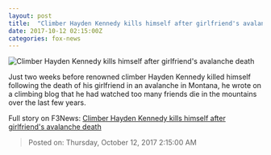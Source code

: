 ```yaml
---
layout: post
title:  "Climber Hayden Kennedy kills himself after girlfriend's avalanche death"
date: 2017-10-12 02:15:00Z
categories: fox-news
---
```


![Climber Hayden Kennedy kills himself after girlfriend's avalanche death](http://a57.foxnews.com/images.foxnews.com/content/fox-news/us/2017/10/11/climber-hayden-kennedy-kills-himself-after-girlfriends-avalanche-death/_jcr_content/article-text/article-par-2/inline_spotlight_ima/image.img.jpg/612/344/1507774952463.jpg?ve=1&tl=1)

Just two weeks before renowned climber Hayden Kennedy killed himself following the death of his girlfriend in an avalanche in Montana, he wrote on a climbing blog that he had watched too many friends die in the mountains over the last few years.


Full story on F3News: [Climber Hayden Kennedy kills himself after girlfriend's avalanche death](http://www.f3nws.com/n/bZQECG)

> Posted on: Thursday, October 12, 2017 2:15:00 AM
